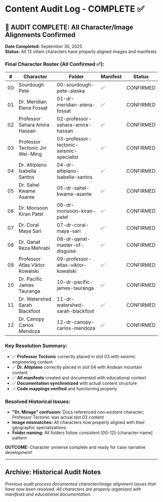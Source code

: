 # Content Audit Log - COMPLETE ✅

## 🎉 AUDIT COMPLETE: All Character/Image Alignments Confirmed

**Date Completed:** September 30, 2025  
**Status:** All 13 villain characters have properly aligned images and manifests

### Final Character Roster (All Confirmed ✅):

| # | Character | Folder | Manifest | Status |
|---|-----------|--------|----------|---------|
| 00 | Sourdough Pete | 00-sourdough-pete-alaska | ✅ | CONFIRMED |
| 01 | Dr. Meridian Elena Fossat | 01-dr-meridian-elena-fossat | ✅ | CONFIRMED |
| 02 | Professor Sahara Amira Hassan | 02-professor-sahara-amira-hassan | ✅ | CONFIRMED |
| 03 | Professor Tectonic Jin Wei-Ming | 03-professor-tectonic-seismic-specialist | ✅ | CONFIRMED |
| 04 | Dr. Altiplano Isabella Santos | 04-dr-altiplano-isabella-santos | ✅ | CONFIRMED |
| 05 | Dr. Sahel Kwame Asante | 05-dr-sahel-kwame-asante | ✅ | CONFIRMED |
| 06 | Dr. Monsoon Kiran Patel | 06-dr-monsoon-kiran-patel | ✅ | CONFIRMED |
| 07 | Dr. Coral Maya Sari | 07-dr-coral-maya-sari | ✅ | CONFIRMED |
| 08 | Dr. Qanat Reza Mehrabi | 08-dr-qanat-master-of-disguise | ✅ | CONFIRMED |
| 09 | Professor Atlas Viktor Kowalski | 09-professor-atlas-viktor-kowalski | ✅ | CONFIRMED |
| 10 | Dr. Pacific James Tauranga | 10-dr-pacific-james-tauranga | ✅ | CONFIRMED |
| 11 | Dr. Watershed Sarah Blackfoot | 11-dr-watershed-sarah-blackfoot | ✅ | CONFIRMED |
| 12 | Dr. Canopy Carlos Mendoza | 12-dr-canopy-carlos-mendoza | ✅ | CONFIRMED |

### Key Resolution Summary:
- ✅ **Professor Tectonic** correctly placed in slot 03 with seismic engineering content
- ✅ **Dr. Altiplano** correctly placed in slot 04 with Andean mountain content  
- ✅ **All manifests** created and documented with educational context
- ✅ **Documentation synchronized** with actual content structure
- ✅ **Code mappings verified** and functioning properly

### Resolved Historical Issues:
- **"Dr. Mirage" confusion:** Docs referenced non-existent character; Professor Tectonic was actual slot 03 content
- **Image mismatches:** All characters now properly aligned with their geographic specializations
- **Folder naming:** All folders follow consistent [00-12]-[character-name] pattern

**OUTCOME:** Character universe complete and ready for case narrative development!

---

## Archive: Historical Audit Notes

*Previous audit process documented character/image alignment issues that have now been resolved. All characters are properly organized with manifests and educational documentation.*